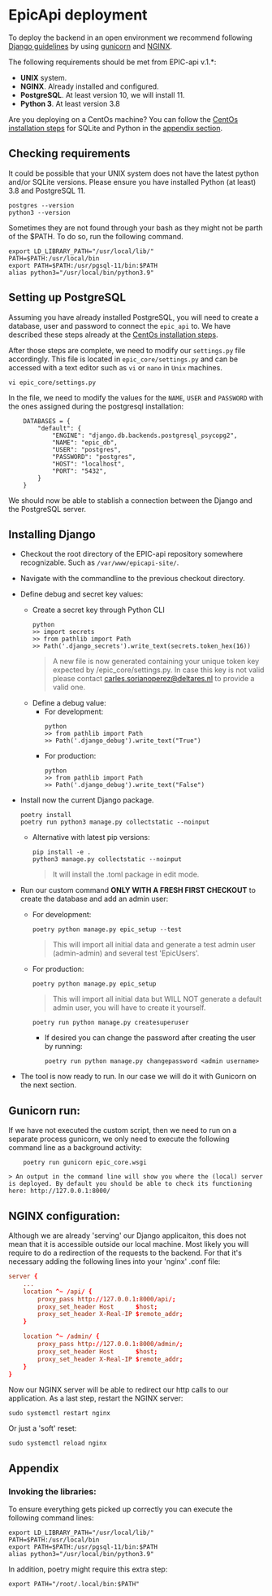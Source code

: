 # EpicApi deployment
To deploy the backend in an open environment we recommend following [Django guidelines](https://docs.djangoproject.com/en/4.0/howto/deployment/wsgi/gunicorn/) by using [gunicorn](https://docs.gunicorn.org/en/latest/install.html) and [NGINX](https://www.nginx.com/).

The following requirements should be met from EPIC-api v.1.*:

* __UNIX__ system.
* __NGINX__. Already installed and configured.
* __PostgreSQL__. At least version 10, we will install 11.
* __Python 3__. At least version 3.8

Are you deploying on a CentOs machine? You can follow the [CentOs installation steps](install_centos.md) for SQLite and Python in the [appendix section](#appendix).

## Checking requirements 
It could be possible that your UNIX system does not have the latest python and/or SQLite versions. Please ensure you have installed Python (at least) 3.8 and PostgreSQL 11.

    postgres --version
    python3 --version

Sometimes they are not found through your bash as they might not be parth of the $PATH. To do so, run the following command.

    export LD_LIBRARY_PATH="/usr/local/lib/"
    PATH=$PATH:/usr/local/bin
    export PATH=$PATH:/usr/pgsql-11/bin:$PATH
    alias python3="/usr/local/bin/python3.9"

## Setting up PostgreSQL
 Assuming you have already installed PostgreSQL, you will need to create a database, user and password to connect the `epic_api` to. We have described these steps already at the [CentOs installation steps](install_centos.md#Installing-PostgreSQL).

 After those steps are complete, we need to modify our `settings.py` file accordingly. This file is located in `epic_core/settings.py` and can be accessed with a text editor such as `vi` or `nano` in `Unix` machines.

    vi epic_core/settings.py

In the file, we need to modify the values for the `NAME`, `USER` and `PASSWORD` with the ones assigned during the postgresql installation:
```
    DATABASES = {
        "default": {
            "ENGINE": "django.db.backends.postgresql_psycopg2",
            "NAME": "epic_db",
            "USER": "postgres",
            "PASSWORD": "postgres",
            "HOST": "localhost",
            "PORT": "5432",
        }
    }
```
We should now be able to stablish a connection between the Django and the PostgreSQL server.

## Installing Django

* Checkout the root directory of the EPIC-api repository somewhere recognizable. Such as `/var/www/epicapi-site/`.
* Navigate with the commandline to the previous checkout directory.
* Define debug and secret key values:
    * Create a secret key through Python CLI
        ```cli
        python
        >> import secrets
        >> from pathlib import Path
        >> Path('.django_secrets').write_text(secrets.token_hex(16))
        ```
        > A new file is now generated containing your unique token key expected by /epic_core/settings.py. In case this key is not valid please contact carles.sorianoperez@deltares.nl to provide a valid one.
    * Define a debug value:
        * For development:
            ```cli
            python
            >> from pathlib import Path
            >> Path('.django_debug').write_text("True")
            ```
        * For production:
            ```cli
            python
            >> from pathlib import Path
            >> Path('.django_debug').write_text("False")
            ```
* Install now the current Django package.
    ```cli
    poetry install
    poetry run python3 manage.py collectstatic --noinput
    ```
    * Alternative with latest pip versions:
        ```cli
        pip install -e .
        python3 manage.py collectstatic --noinput
        ```
        > It will install the .toml package in edit mode.
* Run our custom command __ONLY WITH A FRESH FIRST CHECKOUT__ to create the database and add an admin user:
    * For development:
        ```cli
        poetry python manage.py epic_setup --test
        ```
        > This will import all initial data and generate a test admin user (admin-admin) and several test 'EpicUsers'.
    * For production:
        ```cli
        poetry python manage.py epic_setup
        ```
        > This will import all initial data but WILL NOT generate a default admin user, you will have to create it yourself.
        ```cli
        poetry run python manage.py createsuperuser
        ```
        * If desired you can change the password after creating the user by running: 
            ```cli
            poetry run python manage.py changepassword <admin username>
            ```

* The tool is now ready to run. In our case we will do it with Gunicorn on the next section.

## Gunicorn run:

If we have not executed the custom script, then we need to run on a separate process gunicorn, we only need to execute the following command line as a background activity:
```cli
    poetry run gunicorn epic_core.wsgi
```
    > An output in the command line will show you where the (local) server is deployed. By default you should be able to check its functioning here: http://127.0.0.1:8000/ 

## NGINX configuration:
Although we are already 'serving' our Django applicaiton, this does not mean that it is accessible outside our local machine.
Most likely you will require to do a redirection of the requests to the backend. For that it's necessary adding the following lines into your 'nginx' .conf file:
```conf
server {
    ...
    location ^~ /api/ {
        proxy_pass http://127.0.0.1:8000/api/;
        proxy_set_header Host      $host;
        proxy_set_header X-Real-IP $remote_addr;
    }

    location ^~ /admin/ {
        proxy_pass http://127.0.0.1:8000/admin/;
        proxy_set_header Host      $host;
        proxy_set_header X-Real-IP $remote_addr;
    }
}
```
Now our NGINX server will be able to redirect our http calls to our application. As a last step, restart the NGINX server:

    sudo systemctl restart nginx

Or just a 'soft' reset:

    sudo systemctl reload nginx


## Appendix

### Invoking the libraries:
To ensure everything gets picked up correctly you can execute the following command lines:
```cli
export LD_LIBRARY_PATH="/usr/local/lib/"
PATH=$PATH:/usr/local/bin
export PATH=$PATH:/usr/pgsql-11/bin:$PATH
alias python3="/usr/local/bin/python3.9"
```
In addition, poetry might require this extra step:
```cli
export PATH="/root/.local/bin:$PATH"
```